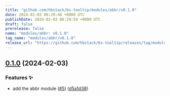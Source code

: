 ```yaml
---
title: "github.com/hbstack/bs-tooltip/modules/abbr/v0.1.0"
date: 2024-02-03 06:29:48 +0000 UTC
publishDate: 2024-02-03 06:29:59 +0000 UTC
draft: false
prerelease: false
name: "modules/abbr: v0.1.0"
tag_name: "modules/abbr/v0.1.0"
release_url: "https://github.com/hbstack/bs-tooltip/releases/tag/modules/abbr/v0.1.0"
---
```


## [0.1.0](https://github.com/hbstack/bs-tooltip/compare/modules/abbr-v0.0.1...modules/abbr/v0.1.0) (2024-02-03)


### Features ✨

* add the abbr module ([#5](https://github.com/hbstack/bs-tooltip/issues/5)) ([d5a1d38](https://github.com/hbstack/bs-tooltip/commit/d5a1d381c74d39d31b0f20b27d74a9efce96ff10))

